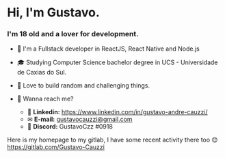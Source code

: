 # Hi, I'm Gustavo.
### I'm 18 old and a lover for development.

- 🚀 I'm a Fullstack developer in ReactJS, React Native and Node.js

- 🎓 Studying Computer Science bachelor degree in UCS - Universidade de Caxias do Sul.

- 💜 Love to build random and challenging things.

- 💬 Wanna reach me?
  - 🔗 **Linkedin:** https://www.linkedin.com/in/gustavo-andre-cauzzi/
  - ✉ **E-mail:** gustavocauzzi@gmail.com
  - 🤖 **Discord:** GustavoCzz #0918

Here is my homepage to my gitlab, I have some recent activity there too 😊
https://gitlab.com/Gustavo-Cauzzi 
